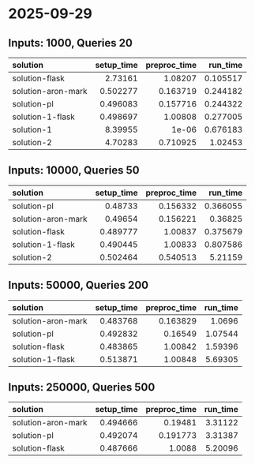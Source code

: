 # 2025-09-29

## Inputs: 1000, Queries 20

| solution           |   setup_time |   preproc_time |   run_time |
|:-------------------|-------------:|---------------:|-----------:|
| solution-flask     |     2.73161  |       1.08207  |   0.105517 |
| solution-aron-mark |     0.502277 |       0.163719 |   0.244182 |
| solution-pl        |     0.496083 |       0.157716 |   0.244322 |
| solution-1-flask   |     0.498697 |       1.00808  |   0.277005 |
| solution-1         |     8.39955  |       1e-06    |   0.676183 |
| solution-2         |     4.70283  |       0.710925 |   1.02453  |

## Inputs: 10000, Queries 50

| solution           |   setup_time |   preproc_time |   run_time |
|:-------------------|-------------:|---------------:|-----------:|
| solution-pl        |     0.48733  |       0.156332 |   0.366055 |
| solution-aron-mark |     0.49654  |       0.156221 |   0.36825  |
| solution-flask     |     0.489777 |       1.00837  |   0.375679 |
| solution-1-flask   |     0.490445 |       1.00833  |   0.807586 |
| solution-2         |     0.502464 |       0.540513 |   5.21159  |

## Inputs: 50000, Queries 200

| solution           |   setup_time |   preproc_time |   run_time |
|:-------------------|-------------:|---------------:|-----------:|
| solution-aron-mark |     0.483768 |       0.163829 |    1.0696  |
| solution-pl        |     0.492832 |       0.16549  |    1.07544 |
| solution-flask     |     0.483865 |       1.00842  |    1.59396 |
| solution-1-flask   |     0.513871 |       1.00848  |    5.69305 |

## Inputs: 250000, Queries 500

| solution           |   setup_time |   preproc_time |   run_time |
|:-------------------|-------------:|---------------:|-----------:|
| solution-aron-mark |     0.494666 |       0.19481  |    3.31122 |
| solution-pl        |     0.492074 |       0.191773 |    3.31387 |
| solution-flask     |     0.487666 |       1.0088   |    5.20096 |